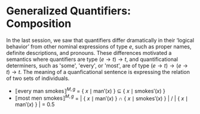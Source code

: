 # Generalized Quantifiers: Composition 

In the last session, we saw that quantifiers differ dramatically in their ‘logical behavior’ from other nominal expressions of type $e$, such as proper names, definite descriptions, and pronouns. These differences motivated a semantics where quantifiers are type $(e \rightarrow t) \rightarrow t$, and quantificational determiners, such as 'some', 'every', or 'most', are of type $(e \rightarrow t) \rightarrow (e \rightarrow t) \rightarrow t$. The meaning of a quanficational sentence is expressing the relation of two sets of individuals. 

- $⟦\text{every man smokes}⟧^{M,g}$ = { $x \mid \text{man}'(x)$ } $\subseteq$ { $x \mid \text{smokes}'(x)$ }
- $⟦\text{most men smokes}⟧^{M,g}$ = | { $x \mid \text{man}'(x)$ } $\cap$ { $x \mid \text{smokes}'(x)$ } | / | { $x \mid \text{man}'(x)$ } | = 0.5
